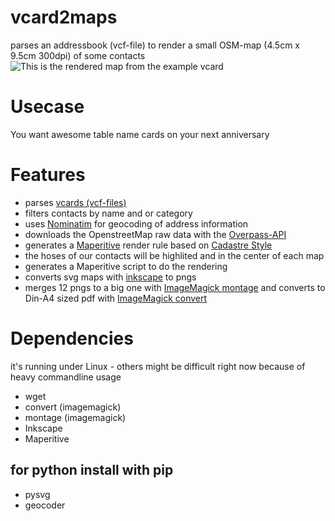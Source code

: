 vcard2maps
==========

parses an addressbook (vcf-file) to render a small OSM-map (4.5cm x 9.5cm 300dpi) of some contacts
![This is the rendered map from the example vcard](https://raw.githubusercontent.com/kartenkarsten/vcard2maps/master/John.png "example map")

# Usecase
You want awesome table name cards on your next anniversary

# Features
- parses [vcards (vcf-files)](http://de.wikipedia.org/wiki/Vcard)
- filters contacts by name and or category
- uses [Nominatim](http://wiki.openstreetmap.org/wiki/Nominatim) for geocoding of address information
- downloads the OpenstreetMap raw data with the [Overpass-API](http://wiki.openstreetmap.org/wiki/Overpass_API)
- generates a [Maperitive](http://maperitive.net/) render rule based on [Cadastre Style](http://wiki.openstreetmap.org/wiki/User:Nakaner/Cadastre_Style)
- the hoses of our contacts will be highlited and in the center of each map
- generates a Maperitive script to do the rendering
- converts svg maps with [inkscape](http://www.inkscape.org/de/) to pngs
- merges 12 pngs to a big one with [ImageMagick montage](http://www.imagemagick.org/script/montage.php) and converts to Din-A4 sized pdf with [ImageMagick convert](http://www.imagemagick.org/script/convert.php) 

# Dependencies
it's running under Linux - others might be difficult right now because of heavy commandline usage

- wget
- convert (imagemagick)
- montage (imagemagick)
- Inkscape
- Maperitive 
## for python install with pip
- pysvg
- geocoder
